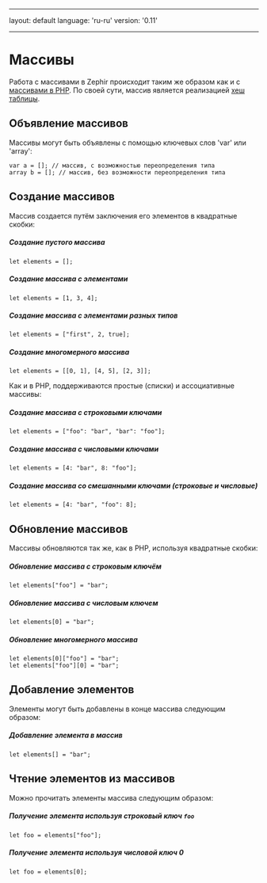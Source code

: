 * * *

layout: default language: 'ru-ru' version: '0.11'

* * *

# Массивы

Работа с массивами в Zephir происходит таким же образом как и с [массивами в PHP](http://www.php.net/manual/en/language.types.array.php). По своей сути, массив является реализацией [хеш таблицы](http://en.wikipedia.org/wiki/Hash_table).

<a name='declaring-array-variables'></a>

## Объявление массивов

Массивы могут быть объявлены с помощью ключевых слов 'var' или 'array':

```zephir
var a = []; // массив, с возможностью переопределения типа
array b = []; // массив, без возможности переопределения типа
```

<a name='creating-arrays'></a>

## Создание массивов

Массив создается путём заключения его элементов в квадратные скобки:

##### Создание пустого массива

```zephir
let elements = [];
```

##### Создание массива с элементами

```zephir
let elements = [1, 3, 4];
```

##### Создание массива с элементами разных типов

```zephir
let elements = ["first", 2, true];
```

##### Создание многомерного массива

```zephir
let elements = [[0, 1], [4, 5], [2, 3]];
```

Как и в PHP, поддерживаются простые (списки) и ассоциативные массивы:

##### Создание массива с строковыми ключами

```zephir
let elements = ["foo": "bar", "bar": "foo"];
```

##### Создание массива с числовыми ключами

```zephir
let elements = [4: "bar", 8: "foo"];
```

##### Создание массива со смешанными ключами (строковые и числовые)

```zephir
let elements = [4: "bar", "foo": 8];
```

<a name='updating-arrays'></a>

## Обновление массивов

Массивы обновляются так же, как в PHP, используя квадратные скобки:

##### Обновление массива с строковым ключём

```zephir
let elements["foo"] = "bar";
```

##### Обновление массива с числовым ключем

```zephir
let elements[0] = "bar";
```

##### Обновление многомерного массива

```zephir
let elements[0]["foo"] = "bar";
let elements["foo"][0] = "bar";
```

<a name='appending-elements'></a>

## Добавление элементов

Элементы могут быть добавлены в конце массива следующим образом:

##### Добавление элемента в массив

```zephir
let elements[] = "bar";
```

<a name='reading-elements-from-arrays'></a>

## Чтение элементов из массивов

Можно прочитать элементы массива следующим образом:

##### Получение элемента используя строковый ключ `foo`

```zephir
let foo = elements["foo"];
```

##### Получение элемента используя числовой ключ 0

```zephir
let foo = elements[0];
```